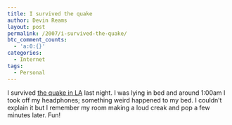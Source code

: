 ```yaml
---
title: I survived the quake
author: Devin Reams
layout: post
permalink: /2007/i-survived-the-quake/
btc_comment_counts:
  - 'a:0:{}'
categories:
  - Internet
tags:
  - Personal
---
```

I survived [the quake in LA][1] last night. I was lying in bed and around 1:00am I took off my headphones; something weird happened to my bed. I couldn&#8217;t explain it but I remember my room making a loud creak and pop a few minutes later. Fun!

 [1]: http://www.latimes.com/news/local/la-me-quake10aug10,0,7759670.story?coll=la-home-center